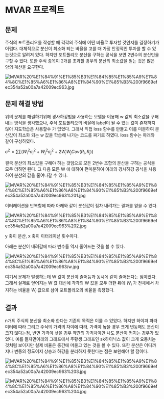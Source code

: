# MVAR 프로젝트

## 문제

주식의 포트폴리오를 작성할 때 각각의 주식에 어떤 비율로 투자할 것인지를 결정하기가 어렵다. 대체적으로 분산이 최소화 되는 비율을 고를 때 가장 안정적인 투자를 할 수 있는것으로 알려져 있다. 하지만 포트폴리오 분산을 구하는 공식을 보면 2변수의 분산만을 구할 수 있다. 또한 주식 종목이 2개를 초과할 경우의 분산의 최소값을 얻는 것은 많은 양의 계산을 요구한다. 

![MVAR%20%E1%84%91%E1%85%B3%E1%84%85%E1%85%A9%E1%84%8C%E1%85%A6%E1%86%A8%E1%84%90%E1%85%B3%200f9669efec354a52a00a7a42009ec963.jpg](MVAR%20%E1%84%91%E1%85%B3%E1%84%85%E1%85%A9%E1%84%8C%E1%85%A6%E1%86%A8%E1%84%90%E1%85%B3%200f9669efec354a52a00a7a42009ec963.jpg)

## 문제 해결 방법

위의 문제를 해결하기위해 경사하강법을 사용하는 모델을 이용해 w 값의 최소값을 구해내는 방식을 생각했으나, 주식 포트폴리오의 비율에 label이 될 수 있는 값이 존재하지 않아 지도학습은 사용할수 가 없었다. 그래서 직접 loss 함수를 만들고 이를 미분하여 분산값이 최소화 되는 w 값을 학습해 나가는 코드를 짜기로 하였다. loss 함수는 아래와 같이 구성하였다.

$\sigma ^ 2 = \sum \sum ({W_i}^2{\sigma_i}^2 + {W_j}^2{\sigma_j}^2 + 2{W_i}{W_j}Cov({R_i}, {R_j}))$  

결국 분산의 최소값을 구해야 하는 것임으로 모든 2변수 조합의 분산을 구하는 공식을 모두 더하면 된다. 그 다음 모든 W 에 대하여  편미분하여 아래의 경사하강 공식을 사용하여 분산의 값을 줄여나갈 수 있다.

![MVAR%20%E1%84%91%E1%85%B3%E1%84%85%E1%85%A9%E1%84%8C%E1%85%A6%E1%86%A8%E1%84%90%E1%85%B3%200f9669efec354a52a00a7a42009ec963%201.jpg](MVAR%20%E1%84%91%E1%85%B3%E1%84%85%E1%85%A9%E1%84%8C%E1%85%A6%E1%86%A8%E1%84%90%E1%85%B3%200f9669efec354a52a00a7a42009ec963%201.jpg)

이터레이션을 반복함에 따라 아래와 같이 분산값이 점차 내려가는 결과를 얻을 수 있다.

![MVAR%20%E1%84%91%E1%85%B3%E1%84%85%E1%85%A9%E1%84%8C%E1%85%A6%E1%86%A8%E1%84%90%E1%85%B3%200f9669efec354a52a00a7a42009ec963%202.jpg](MVAR%20%E1%84%91%E1%85%B3%E1%84%85%E1%85%A9%E1%84%8C%E1%85%A6%E1%86%A8%E1%84%90%E1%85%B3%200f9669efec354a52a00a7a42009ec963%202.jpg)

y 축이 분산, x 축이 이터레이션 횟수이다.

아래는 분산이 내려감에 따라 변수들 역시 줄어드는 것을 볼 수 있다.

![MVAR%20%E1%84%91%E1%85%B3%E1%84%85%E1%85%A9%E1%84%8C%E1%85%A6%E1%86%A8%E1%84%90%E1%85%B3%200f9669efec354a52a00a7a42009ec963/w.jpg](MVAR%20%E1%84%91%E1%85%B3%E1%84%85%E1%85%A9%E1%84%8C%E1%85%A6%E1%86%A8%E1%84%90%E1%85%B3%200f9669efec354a52a00a7a42009ec963/w.jpg)

여기서 문제가 발생하는데 W 값이 분산이 줄어듬과 동시에 같이 줄어든다는 점이었다. 그래서 실제로 얻어지는 W 값 대신에 각각의 W 값을 모두 더한 뒤에 ${W_i}$ 가 전체에서 차지하는 비율을 ${W_i}$ 값으로 삼아 포트폴리오의 비율을 측정했다. 

## 결과

n개의 주식의 분산을 최소화 한다는 기존의 목적은 이룰 수 있었다. 하지만 하이퍼 파라미터에 따라 그리고 주식의 가격의 차이에 따라, 가격이 높을 경우 크게 변동해도 분산이 크지 않다는점, 반면 가격이 낮을 경우 약간의 가격차이만 나도 분산이 커지는 경우가 있었다.  예를 들자면아래의 그래프에서 주황생 그래프인 sk하이닉스 값이 크게 요동치는것처럼 보이지만 실제 비율은 중간에 머물고 있는 것을 볼 수 있다.  또한 분산은 어디까지나 변동의 정도이지 상승과 하강을 분리하지 못한다는 점은 보완해야 할 점이다.

![MVAR%20%E1%84%91%E1%85%B3%E1%84%85%E1%85%A9%E1%84%8C%E1%85%A6%E1%86%A8%E1%84%90%E1%85%B3%200f9669efec354a52a00a7a42009ec963%203.jpg](MVAR%20%E1%84%91%E1%85%B3%E1%84%85%E1%85%A9%E1%84%8C%E1%85%A6%E1%86%A8%E1%84%90%E1%85%B3%200f9669efec354a52a00a7a42009ec963%203.jpg)

![MVAR%20%E1%84%91%E1%85%B3%E1%84%85%E1%85%A9%E1%84%8C%E1%85%A6%E1%86%A8%E1%84%90%E1%85%B3%200f9669efec354a52a00a7a42009ec963%204.jpg](MVAR%20%E1%84%91%E1%85%B3%E1%84%85%E1%85%A9%E1%84%8C%E1%85%A6%E1%86%A8%E1%84%90%E1%85%B3%200f9669efec354a52a00a7a42009ec963%204.jpg)
